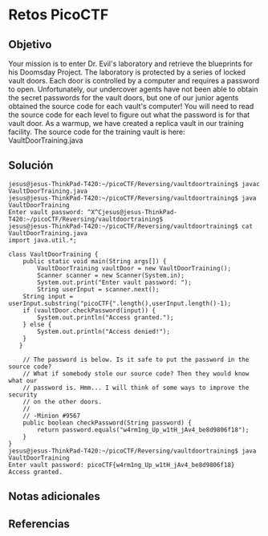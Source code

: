 # Retos PicoCTF


## Objetivo 

Your mission is to enter Dr. Evil's laboratory and retrieve the blueprints for his Doomsday Project. The laboratory is protected by a series of locked vault doors. Each door is controlled by a computer and requires a password to open. Unfortunately, our undercover agents have not been able to obtain the secret passwords for the vault doors, but one of our junior agents obtained the source code for each vault's computer! You will need to read the source code for each level to figure out what the password is for that vault door. As a warmup, we have created a replica vault in our training facility. The source code for the training vault is here: VaultDoorTraining.java

## Solución 

```
jesus@jesus-ThinkPad-T420:~/picoCTF/Reversing/vaultdoortraining$ javac VaultDoorTraining.java 
jesus@jesus-ThinkPad-T420:~/picoCTF/Reversing/vaultdoortraining$ java VaultDoorTraining 
Enter vault password: ^X^Cjesus@jesus-ThinkPad-T420:~/picoCTF/Reversing/vaultdoortraining$ 
jesus@jesus-ThinkPad-T420:~/picoCTF/Reversing/vaultdoortraining$ cat VaultDoorTraining.java 
import java.util.*;

class VaultDoorTraining {
    public static void main(String args[]) {
        VaultDoorTraining vaultDoor = new VaultDoorTraining();
        Scanner scanner = new Scanner(System.in); 
        System.out.print("Enter vault password: ");
        String userInput = scanner.next();
	String input = userInput.substring("picoCTF{".length(),userInput.length()-1);
	if (vaultDoor.checkPassword(input)) {
	    System.out.println("Access granted.");
	} else {
	    System.out.println("Access denied!");
	}
   }

    // The password is below. Is it safe to put the password in the source code?
    // What if somebody stole our source code? Then they would know what our
    // password is. Hmm... I will think of some ways to improve the security
    // on the other doors.
    //
    // -Minion #9567
    public boolean checkPassword(String password) {
        return password.equals("w4rm1ng_Up_w1tH_jAv4_be8d9806f18");
    }
}
jesus@jesus-ThinkPad-T420:~/picoCTF/Reversing/vaultdoortraining$ java VaultDoorTraining 
Enter vault password: picoCTF{w4rm1ng_Up_w1tH_jAv4_be8d9806f18}
Access granted.

```

## Notas adicionales 

## Referencias 
